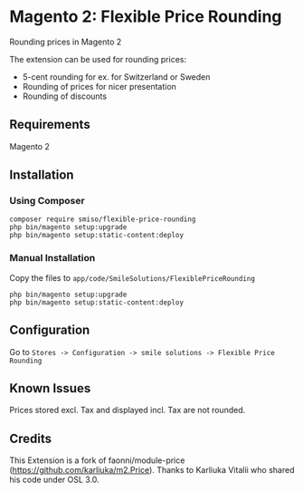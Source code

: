 # Magento 2: Flexible Price Rounding
Rounding prices in Magento 2

The extension can be used for rounding prices:
* 5-cent rounding for ex. for Switzerland or Sweden
* Rounding of prices for nicer presentation
* Rounding of discounts

## Requirements
Magento 2

## Installation

### Using Composer
    composer require smiso/flexible-price-rounding
	php bin/magento setup:upgrade
	php bin/magento setup:static-content:deploy
	
### Manual Installation
Copy the files to `app/code/SmileSolutions/FlexiblePriceRounding`

	php bin/magento setup:upgrade
	php bin/magento setup:static-content:deploy

## Configuration
Go to `Stores -> Configuration -> smile solutions -> Flexible Price Rounding`

## Known Issues
Prices stored excl. Tax and displayed incl. Tax are not rounded.

## Credits
This Extension is a fork of faonni/module-price (https://github.com/karliuka/m2.Price). Thanks to Karliuka Vitalii who shared his code under OSL 3.0.